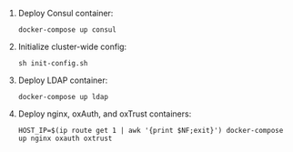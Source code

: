 1.  Deploy Consul container:

    ```
    docker-compose up consul
    ```

2.  Initialize cluster-wide config:

    ```
    sh init-config.sh
    ```

3.  Deploy LDAP container:

    ```
    docker-compose up ldap
    ```

4.  Deploy nginx, oxAuth, and oxTrust containers:

    ```
    HOST_IP=$(ip route get 1 | awk '{print $NF;exit}') docker-compose up nginx oxauth oxtrust
    ```
